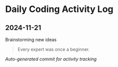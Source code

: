 # Daily Coding Activity Log

## 2024-11-21

Brainstorming new ideas

> Every expert was once a beginner.

*Auto-generated commit for activity tracking*

